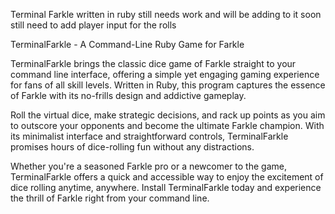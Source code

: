Terminal Farkle written in ruby still needs work and will be adding to it soon 
still need to add player input for the rolls

TerminalFarkle - A Command-Line Ruby Game for Farkle

TerminalFarkle brings the classic dice game of Farkle straight to your command line interface, offering a simple yet engaging gaming experience for fans of all skill levels. Written in Ruby, this program captures the essence of Farkle with its no-frills design and addictive gameplay.

Roll the virtual dice, make strategic decisions, and rack up points as you aim to outscore your opponents and become the ultimate Farkle champion. With its minimalist interface and straightforward controls, TerminalFarkle promises hours of dice-rolling fun without any distractions.

Whether you're a seasoned Farkle pro or a newcomer to the game, TerminalFarkle offers a quick and accessible way to enjoy the excitement of dice rolling anytime, anywhere. Install TerminalFarkle today and experience the thrill of Farkle right from your command line.

